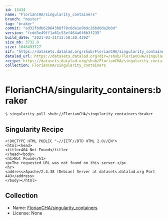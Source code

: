 ```yaml
---
id: 13434
name: "FlorianCHA/singularity_containers"
branch: "master"
tag: "braker"
commit: "ed32fbdb620643b8f70c6de1e9b9c26bd0da2b0d"
version: "fcdd3e49ff1a61c53ef464a6f6b3f235"
build_date: "2021-03-31T13:50:20.439Z"
size_mb: 3732.0
size: 1646493727
sif: "https://datasets.datalad.org/shub/FlorianCHA/singularity_containers/braker/2021-03-31-ed32fbdb-fcdd3e49/fcdd3e49ff1a61c53ef464a6f6b3f235.sif"
datalad_url: https://datasets.datalad.org?dir=/shub/FlorianCHA/singularity_containers/braker/2021-03-31-ed32fbdb-fcdd3e49/
recipe: https://datasets.datalad.org/shub/FlorianCHA/singularity_containers/braker/2021-03-31-ed32fbdb-fcdd3e49/Singularity
collection: FlorianCHA/singularity_containers
---
```


# FlorianCHA/singularity_containers:braker

```bash
$ singularity pull shub://FlorianCHA/singularity_containers:braker
```

## Singularity Recipe

```singularity
<!DOCTYPE HTML PUBLIC "-//IETF//DTD HTML 2.0//EN">
<html><head>
<title>404 Not Found</title>
</head><body>
<h1>Not Found</h1>
<p>The requested URL was not found on this server.</p>
<hr>
<address>Apache/2.4.38 (Debian) Server at datasets.datalad.org Port 443</address>
</body></html>
```

## Collection

 - Name: [FlorianCHA/singularity_containers](https://github.com/FlorianCHA/singularity_containers)
 - License: None

